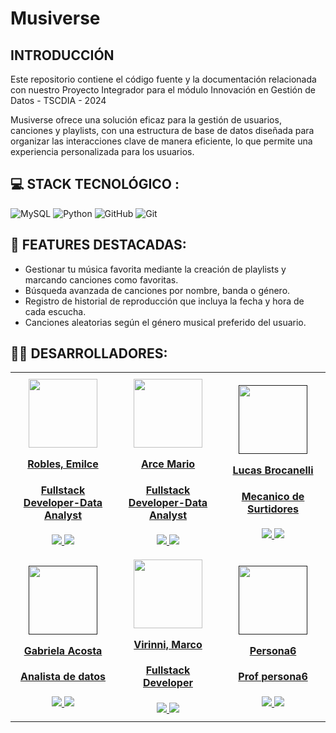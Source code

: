 # Musiverse

## INTRODUCCIÓN
Este repositorio contiene el código fuente y la documentación relacionada con nuestro Proyecto Integrador para el módulo Innovación en Gestión de Datos - TSCDIA - 2024

Musiverse ofrece una solución eficaz para la gestión de usuarios, canciones y playlists, con una estructura de base de datos diseñada para organizar las interacciones clave de manera eficiente, lo que permite una experiencia personalizada para los usuarios.


## 💻 STACK TECNOLÓGICO :
 ![MySQL](https://img.shields.io/badge/mysql-4479A1.svg?style=for-the-badge&logo=mysql&logoColor=white) 
 ![Python](https://img.shields.io/badge/python-3776AB.svg?style=for-the-badge&logo=python&logoColor=white) ![GitHub](https://img.shields.io/badge/github-%23121011.svg?style=for-the-badge&logo=github&logoColor=white) ![Git](https://img.shields.io/badge/git-F05032.svg?style=for-the-badge&logo=git&logoColor=white)
<br/>


## 🙌 FEATURES DESTACADAS:
- Gestionar tu música favorita mediante la creación de playlists y marcando canciones como favoritas.
- Búsqueda avanzada de canciones por nombre, banda o género.
- Registro de historial de reproducción que incluya la fecha y hora de cada escucha.
- Canciones aleatorias según el género musical preferido del usuario.


## 👩‍💻 DESARROLLADORES:
<table align="center" style="border-collapse: collapse; width: 100%; max-width: 1200px;">
  <tbody align="center">
    <tr>
      <td style="width: 25%; padding: 10px;">
        <div align="center">
          <a href="https://www.linkedin.com/in/emilce-robles/" target="_blank" rel="author">
            <img width="110" src="https://avatars.githubusercontent.com/u/81953405?v=4"/>
          </a>
          <a href="https://www.linkedin.com/in/emilce-robles/" target="_blank" rel="author">
            <h4 style="margin-top: 1rem;">Robles, Emilce</h4>
            <h4 style="margin-top: 1rem;">Fullstack Developer-Data Analyst</h4>
          </a>
          <a href="https://github.com/emirobles" target="_blank">
            <img src="https://img.shields.io/static/v1?style=for-the-badge&message=GitHub&color=172B4D&logo=GitHub&logoColor=FFFFFF&label="/>
          </a>
          <a href="https://www.linkedin.com/in/emilce-robles/" target="_blank">
            <img src="https://img.shields.io/badge/linkedin%20-%230077B5.svg?&style=for-the-badge&logo=linkedin&logoColor=white"/>
          </a>
        </div>
      </td>
      <td style="width: 25%; padding: 10px;">
        <div align="center">
          <a href="https://www.linkedin.com/in/marioarce95/" target="_blank" rel="author">
            <img width="110" src="https://avatars.githubusercontent.com/u/102999761?v=4"/>
          </a>
          <a href="https://www.linkedin.com/in/marioarce95/" target="_blank" rel="author">
            <h4 style="margin-top: 1rem;">Arce Mario</h4>
            <h4 style="margin-top: 1rem;">Fullstack Developer-Data Analyst</h4>
          </a>
          <a href="https://github.com/Marioarce95" target="_blank">
            <img src="https://img.shields.io/static/v1?style=for-the-badge&message=GitHub&color=172B4D&logo=GitHub&logoColor=FFFFFF&label="/>
          </a>
          <a href="https://www.linkedin.com/in/marioarce95/" target="_blank">
            <img src="https://img.shields.io/badge/linkedin%20-%230077B5.svg?&style=for-the-badge&logo=linkedin&logoColor=white"/>
          </a>
        </div>
      </td>
      <td style="width: 25%; padding: 10px;">
        <div align="center">
          <a href="" target="_blank" rel="author">
            <img width="110" src="https://avatars.githubusercontent.com/u/134623292?v=4"/>
          </a>
          <a href="https://github.com/luquilla84" target="_blank" rel="author">
            <h4 style="margin-top: 1rem;">Lucas Brocanelli</h4>
            <h4 style="margin-top: 1rem;">Mecanico de Surtidores</h4>
          </a>
          <a href="" target="_blank">
            <img src="https://img.shields.io/static/v1?style=for-the-badge&message=GitHub&color=172B4D&logo=GitHub&logoColor=FFFFFF&label="/>
          </a>
          <a href="" target="_blank">
            <img src="https://img.shields.io/badge/linkedin%20-%230077B5.svg?&style=for-the-badge&logo=linkedin&logoColor=white"/>
          </a>
        </div>
      </td>
    </tr>
    <tr>
        <td style="width: 25%; padding: 10px;">
        <div align="center">
          <a href="" target="_blank" rel="author">
            <img width="110" src="https://avatars.githubusercontent.com/u/169155849?v=4"/>
          </a>
          <a href="" target="_blank" rel="author">
            <h4 style="margin-top: 1rem;">Gabriela Acosta</h4>
            <h4 style="margin-top: 1rem;">Analista de datos</h4>
          </a>
          <a href="https://github.com/gabriela11111" target="_blank">
            <img src="https://img.shields.io/static/v1?style=for-the-badge&message=GitHub&color=172B4D&logo=GitHub&logoColor=FFFFFF&label="/>
          </a>
          <a href="" target="_blank">
            <img src="https://img.shields.io/badge/linkedin%20-%230077B5.svg?&style=for-the-badge&logo=linkedin&logoColor=white"/>
          </a>
        </div>
      </td>
      <td style="width: 25%; padding: 10px;">
        <div align="center">
          <a href="https://www.linkedin.com/in/marco-virinni/" target="_blank" rel="author">
            <img width="110" src="https://avatars.githubusercontent.com/u/97301587?v=4"/>
          </a>
          <a href="https://www.linkedin.com/in/marco-virinni/" target="_blank" rel="author">
            <h4 style="margin-top: 1rem;">Virinni, Marco</h4>
            <h4 style="margin-top: 1rem;">Fullstack Developer</h4>
          </a>
          <a href="https://github.com/alanapolitana" target="_blank">
            <img src="https://img.shields.io/static/v1?style=for-the-badge&message=GitHub&color=172B4D&logo=GitHub&logoColor=FFFFFF&label="/>
          </a>
          <a href="https://www.linkedin.com/in/marco-virinni/" target="_blank">
            <img src="https://img.shields.io/badge/linkedin%20-%230077B5.svg?&style=for-the-badge&logo=linkedin&logoColor=white"/>
          </a>
        </div>
      </td>
      <td style="width: 25%; padding: 10px;">
        <div align="center">
          <a href="" target="_blank" rel="author">
            <img width="110" src=""/>
          </a>
          <a href="" target="_blank" rel="author">
            <h4 style="margin-top: 1rem;">Persona6</h4>
            <h4 style="margin-top: 1rem;">Prof persona6</h4>
          </a>
          <a href="" target="_blank">
            <img src="https://img.shields.io/static/v1?style=for-the-badge&message=GitHub&color=172B4D&logo=GitHub&logoColor=FFFFFF&label="/>
          </a>
          <a href="https://www.linkedin.com/in/" target="_blank">
            <img src="https://img.shields.io/badge/linkedin%20-%230077B5.svg?&style=for-the-badge&logo=linkedin&logoColor=white"/>
          </a>
        </div>
      </td>
    </tr>
    
  </tbody>
</table>
